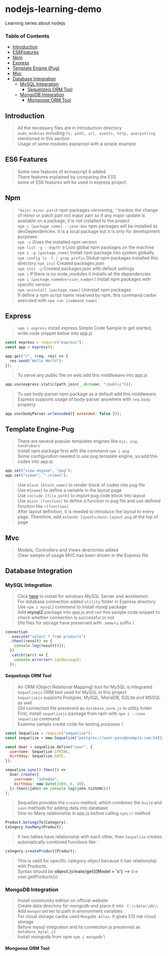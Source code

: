 # nodejs-learning-demo

Learning series about nodejs

### Table of Contents

- [Introduction](#introduction)
- [ES6Features](#es6-features)
- [Npm](#npm)
- [Express](#express)
- [Template Engine (Pug)](#template-engine-pug)
- [Mvc](#mvc)
- [Database Integration](#database-integration)
  - [MySQL Integration](#mysql-integration)
    - [Sequelizejs ORM Tool](#sequelizejs-orm-tool)
  - [MongoDB Integration](#mongodb-integration)
    - [Mongoose ORM Tool](#mongoose-orm-tool)

## Introduction

> All the necessary files are in Introduction directory \
> `node_modules` including `fs, path, url, events, http, querystring` mentioned in this section \
> Usage of some modules explained with a simple example

## ES6 Features

> Some new features of ecmascript 6 added \
> There features explained by comparing the ES5 \
> some of ES6 features will be used in express project.

## Npm

> `^major.minor.patch` npm packages versioning, `^` trackes the change of minor or patch part not major part so if any major update is available on a package, it is not installed to the project\
> `npm i [package_name] --save-dev` npm packages will be installed as devDependencies. It is a local package but it is only for development purposes \
> `npm -v` Gives the installed npm version \
> `npm list -g --depth 0` Lists global npm packages on the machine \
> `npm i -g [package_name]` Install npm package into system globally \
> `npm config ls -l | grep prefix` Global npm packages installed this directory
> `npm init` Created packages.json \
> `npm init -y` Created packages.json with default settings \
> `npm i` If there is no node_modules it installs all the dependencies \
> `npm i [package_name@version_number]` Install npm packages with specific version \
> `npm uninstall [package_name]` Uninstall npm packages \
> If define a npm script name reserved by npm, this command canbe executed with `npm run [command_name]`

## Express

> `npm i express` install express
> Simple Code Sample to get started, write code snippet below into app.js

```javascript
const express = require("express");
const app = express();

app.get("/", (req, res) => {
  res.send("Hello World");
});
```

> To serve any public file on web add this middleware into app.js

```javascript
app.use(express.static(path.join(__dirname, "/public")));
```

> To use body-parser npm package as a default add this middleware. Express supports usage of body-parser anywhere with `req.body` property

```javascript
app.use(bodyParser.urlencoded({ extended: false }));
```

## Template Engine-Pug

> There are several popular templates engines like `ejs, pug, handlebars` \
> Install npm package first with the command `npm i pug` \
> Some configuration needed to use pug template engine, so add this codes into app.js

```javascript
app.set("view engine", "pug");
app.set("views", "./views");
```

> Use `block [block_name]` to render block of codes into pug file \
> Use `#{name}` to define a variable in the layout page \
> Use `include [file_path]` to import pug code block into layout \
> Use `mixin [function]` to define a function in pug file and use defined function like `+[function]` \
> After layout definition, it is needed to introduce the layout to every page. Therefore, add `extends layouts/main-layout.pug` at the top of page

## Mvc

> Models, Controllers and Views directories added \
> Clear sample of usage MVC has been shown in the Express file

## Database Integration

### MySQL Integration

> Click [here](https://dev.mysql.com/downloads/installer/) to install for windows MySQL Server and workbench \
> For database connection added `utility` folder in Express directory \
> Use `npm i mysql2` command to install mysql package \
> Add **mysql2** package into app.js and run this sample code snippet to check whether connection is successful or not \
> Old files for storage have preserved with `_memory` suffix \

```javascript
connection
  .execute("select * from products")
  .then((result) => {
    console.log(result[0]);
  })
  .catch((err) => {
    console.error(err.sqlMessage);
  });
```

#### Sequelizejs ORM Tool

> An ORM (Object Relational Mapping) tool for MySQL is integrated \
> `Sequelizejs` ORM tool used for MySQL in this project \
> `Sequelizejs` supports Postgres, MySQL, MariaDB, SQLite and MSSQL as well \
> Old connection file preseverd as `database_norm.js` in utility folder \
> First, install `sequelizejs` package from npm with `npm i --save sequelize` command \
> Examine sample create code for testing purposes \

```javascript
const Sequelize = require("sequelize");
const sequelize = new Sequelize("postgres://user:pass@example.com:5432/dbname");

const User = sequelize.define("user", {
  username: Sequelize.STRING,
  birthday: Sequelize.DATE,
});

sequelize.sync().then(() =>
  User.create({
    username: "johndoe",
    birthday: new Date(1980, 6, 20),
  }).then((john) => console.log(john.toJSON()))
);
```

> Sequelize provides the `create` method, which combines the `build` and `save` methods for adding data into database \
> One-to-Many relationship in app.js before calling `sync()` method

```javascript
Product.belongsTo(Category);
Category.hasMany(Product);
```

> If two tables have relationship with each other, then `Sequelize` creates automatically combined functions like :

```javascript
category.createProduct(Product);
```

> This is valid for specific category object because it has relationship with Products.\
> Syntax should be **object.[create/get]{Model + 's'}** ==> (i.e user.getProducts())

### MongoDB Integration

> Install community edition on official website \
> Create data directory for mongodb and place it into ` C:\\data\\db\\` \
> Add `mongod` server to path in environment variables \
> For cloud storage canbe used `MongoDb Atlas`. It gives 512 mb cloud storage \
> Before mysql integration and its connection js preserved as `database_mysql.js` \
> Install mongodb from npm `npm i mongodb` \

#### Mongoose ORM Tool
